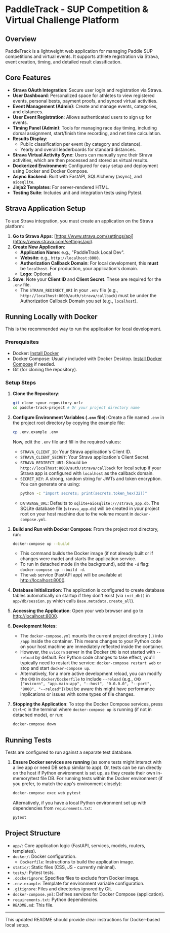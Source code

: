 # PaddleTrack - SUP Competition & Virtual Challenge Platform

## Overview

PaddleTrack is a lightweight web application for managing Paddle SUP competitions and virtual events. It supports athlete registration via Strava, event creation, timing, and detailed result classification.

## Core Features

*   **Strava OAuth Integration**: Secure user login and registration via Strava.
*   **User Dashboard**: Personalized space for athletes to view registered events, personal bests, payment proofs, and synced virtual activities.
*   **Event Management (Admin)**: Create and manage events, categories, and distances.
*   **User Event Registration**: Allows authenticated users to sign up for events.
*   **Timing Panel (Admin)**: Tools for managing race day timing, including dorsal assignment, start/finish time recording, and net time calculation.
*   **Results Display**:
    *   Public classification per event (by category and distance).
    *   Yearly and overall leaderboards for standard distances.
*   **Strava Virtual Activity Sync**: Users can manually sync their Strava activities, which are then processed and stored as virtual results.
*   **Dockerized Environment**: Configured for easy setup and deployment using Docker and Docker Compose.
*   **Async Backend**: Built with FastAPI, SQLAlchemy (async), and `aiosqlite`.
*   **Jinja2 Templates**: For server-rendered HTML.
*   **Testing Suite**: Includes unit and integration tests using Pytest.

## Strava Application Setup

To use Strava integration, you must create an application on the Strava platform:

1.  **Go to Strava Apps**: [https://www.strava.com/settings/api](https://www.strava.com/settings/api).
2.  **Create New Application**:
    *   **Application Name**: e.g., "PaddleTrack Local Dev".
    *   **Website**: e.g., `http://localhost:8000`.
    *   **Authorization Callback Domain**: For local development, this **must** be `localhost`. For production, your application's domain.
    *   **Logo**: Optional.
3.  **Save**: Note your **Client ID** and **Client Secret**. These are required for the `.env` file.
    *   The `STRAVA_REDIRECT_URI` in your `.env` file (e.g., `http://localhost:8000/auth/strava/callback`) must be under the Authorization Callback Domain you set (e.g., `localhost`).

## Running Locally with Docker

This is the recommended way to run the application for local development.

### Prerequisites

*   Docker: [Install Docker](https://docs.docker.com/get-docker/)
*   Docker Compose: Usually included with Docker Desktop. [Install Docker Compose](https://docs.docker.com/compose/install/) if needed.
*   Git (for cloning the repository).

### Setup Steps

1.  **Clone the Repository**:
    ```bash
    git clone <your-repository-url>
    cd paddle-track-project # Or your project directory name
    ```

2.  **Configure Environment Variables (`.env` file)**:
    Create a file named `.env` in the project root directory by copying the example file:
    ```bash
    cp .env.example .env
    ```
    Now, edit the `.env` file and fill in the required values:
    *   `STRAVA_CLIENT_ID`: Your Strava application's Client ID.
    *   `STRAVA_CLIENT_SECRET`: Your Strava application's Client Secret.
    *   `STRAVA_REDIRECT_URI`: Should be `http://localhost:8000/auth/strava/callback` for local setup if your Strava app is configured with `localhost` as the callback domain.
    *   `SECRET_KEY`: A strong, random string for JWTs and token encryption. You can generate one using:
        ```bash
        python -c "import secrets; print(secrets.token_hex(32))"
        ```
    *   `DATABASE_URL`: Defaults to `sqlite+aiosqlite:///strava_app.db`. The SQLite database file (`strava_app.db`) will be created in your project root on your host machine due to the volume mount in `docker-compose.yml`.

3.  **Build and Run with Docker Compose**:
    From the project root directory, run:
    ```bash
    docker-compose up --build
    ```
    *   This command builds the Docker image (if not already built or if changes were made) and starts the application service.
    *   To run in detached mode (in the background), add the `-d` flag: `docker-compose up --build -d`.
    *   The `web` service (FastAPI app) will be available at [http://localhost:8000](http://localhost:8000).

4.  **Database Initialization**:
    The application is configured to create database tables automatically on startup if they don't exist (via `init_db()` in `app/db/session.py` which calls `Base.metadata.create_all`).

5.  **Accessing the Application**:
    Open your web browser and go to [http://localhost:8000](http://localhost:8000).

6.  **Development Notes**:
    *   The `docker-compose.yml` mounts the current project directory (`.`) into `/app` inside the container. This means changes to your Python code on your host machine are immediately reflected inside the container.
    *   However, the `uvicorn` server in the Docker `CMD` is not started with `--reload` by default. For Python code changes to take effect, you'll typically need to restart the service: `docker-compose restart web` or stop and start `docker-compose up`.
    *   Alternatively, for a more active development reload, you can modify the `CMD` in `docker/Dockerfile` to include `--reload` (e.g., `CMD ["uvicorn", "app.main:app", "--host", "0.0.0.0", "--port", "8000", "--reload"]`) but be aware this might have performance implications or issues with some types of file changes.

7.  **Stopping the Application**:
    To stop the Docker Compose services, press `Ctrl+C` in the terminal where `docker-compose up` is running (if not in detached mode), or run:
    ```bash
    docker-compose down
    ```

## Running Tests

Tests are configured to run against a separate test database.

1.  **Ensure Docker services are running** (as some tests might interact with a live app or need DB setup similar to app). Or, tests can be run directly on the host if Python environment is set up, as they create their own in-memory/test file DB.
    For running tests within the Docker environment (if you prefer, to match the app's environment closely):
    ```bash
    docker-compose exec web pytest
    ```
    Alternatively, if you have a local Python environment set up with dependencies from `requirements.txt`:
    ```bash
    pytest
    ```

## Project Structure

*   `app/`: Core application logic (FastAPI, services, models, routers, templates).
*   `docker/`: Docker configuration.
    *   `Dockerfile`: Instructions to build the application image.
*   `static/`: Static files (CSS, JS - currently minimal).
*   `tests/`: Pytest tests.
*   `.dockerignore`: Specifies files to exclude from Docker image.
*   `.env.example`: Template for environment variable configuration.
*   `.gitignore`: Files and directories ignored by Git.
*   `docker-compose.yml`: Defines services for Docker Compose (application).
*   `requirements.txt`: Python dependencies.
*   `README.md`: This file.

---
This updated README should provide clear instructions for Docker-based local setup.
